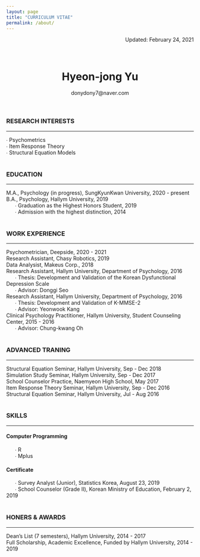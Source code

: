 ```yaml
---
layout: page
title: "CURRICULUM VITAE"
permalink: /about/
---
```

<div style="text-align: right">Updated: February 24, 2021</div>  
<br/>  
<br/>  

# <center>Hyeon-jong Yu</center>  
<center>donydony7@naver.com</center>  
<br/>  
<br/>  

### **RESEARCH INTERESTS**   
---  
∙ Psychometrics  
∙ Item Response Theory  
∙ Structural Equation Models  
<br/>  
### **EDUCATION**  
---  
M.A., Psychology (in progress), SungKyunKwan University, 2020 - present  
B.A., Psychology, Hallym University, 2019  
&nbsp;&nbsp;&nbsp;&nbsp;&nbsp;&nbsp;∙ Graduation as the Highest Honors Student, 2019  
&nbsp;&nbsp;&nbsp;&nbsp;&nbsp;&nbsp;∙ Admission with the highest distinction, 2014  
<br/>  
### **WORK EXPERIENCE**  
---  
Psychometrician, Deepside, 2020 - 2021  
Research Assistant, Chasy Robotics, 2019  
Data Analysist, Makeus Corp., 2018  
Research Assistant, Hallym University, Department of Psychology, 2016  
&nbsp;&nbsp;&nbsp;&nbsp;&nbsp;&nbsp;∙ Thesis: Development and Validation of the Korean Dysfunctional Depression Scale  
&nbsp;&nbsp;&nbsp;&nbsp;&nbsp;&nbsp;∙ Advisor: Donggi Seo  
Research Assistant, Hallym University, Department of Psychology, 2016  
&nbsp;&nbsp;&nbsp;&nbsp;&nbsp;&nbsp;∙ Thesis: Development and Validation of K-MMSE-2  
&nbsp;&nbsp;&nbsp;&nbsp;&nbsp;&nbsp;∙ Advisor: Yeonwook Kang  
Clinical Psychology Practitioner, Hallym University, Student Counseling Center, 2015 - 2016  
&nbsp;&nbsp;&nbsp;&nbsp;&nbsp;&nbsp;∙ Advisor: Chung-kwang Oh  
<br/>  
### **ADVANCED TRANING**  
---  
Structural Equation Seminar, Hallym University, Sep - Dec 2018  
Simulation Study Seminar, Hallym University, Sep - Dec 2017  
School Counselor Practice, Naemyeon High School, May 2017  
Item Response Theory Seminar, Hallym University, Sep - Dec 2016  
Structural Equation Seminar, Hallym University, Jul - Aug 2016  
<br/>  
### **SKILLS**  
---  
#### Computer Programming  
&nbsp;&nbsp;&nbsp;&nbsp;&nbsp;&nbsp;∙ R  
&nbsp;&nbsp;&nbsp;&nbsp;&nbsp;&nbsp;∙ Mplus  
#### Certificate  
&nbsp;&nbsp;&nbsp;&nbsp;&nbsp;&nbsp;∙ Survey Analyst (Junior), Statistics Korea, August 23, 2019  
&nbsp;&nbsp;&nbsp;&nbsp;&nbsp;&nbsp;∙ School Counselor (Grade Ⅱ), Korean Ministry of Education, February 2, 2019  
<br/>  
### **HONERS & AWARDS**  
---  
Dean’s List (7 semesters), Hallym University, 2014 - 2017  
Full Scholarship, Academic Excellence, Funded by Hallym University, 2014 - 2019  



